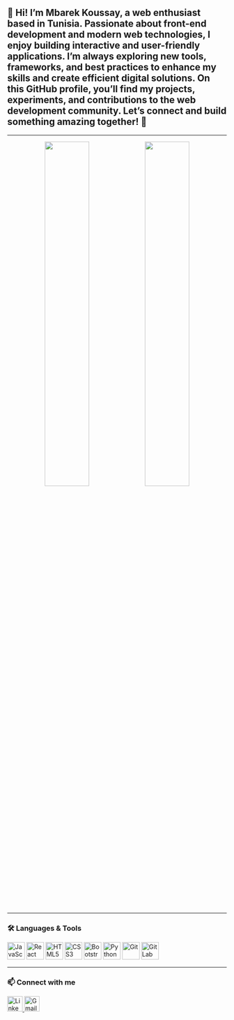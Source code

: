 <h2 align="left">👋 Hi! I’m Mbarek Koussay, a web enthusiast based in Tunisia. Passionate about front-end development and modern web technologies, I enjoy building interactive and user-friendly applications. I’m always exploring new tools, frameworks, and best practices to enhance my skills and create efficient digital solutions. On this GitHub profile, you’ll find my projects, experiments, and contributions to the web development community. Let’s connect and build something amazing together! 🚀</h2>

---

<div align="center">
  <img src="https://github-readme-stats.vercel.app/api?username=MBAREK-Koussay&show_icons=true&include_all_commits=true&count_private=true&theme=dracula&hide_border=false" width="45%" />
  <img src="https://github-readme-stats.vercel.app/api/top-langs?username=MBAREK-Koussay&layout=compact&langs_count=6&theme=dracula&hide_border=false" width="45%" />
</div>

---

### 🛠️ Languages & Tools

<div align="left">
  <img src="https://cdn.jsdelivr.net/gh/devicons/devicon/icons/javascript/javascript-original.svg" height="40" alt="JavaScript" />
  <img src="https://cdn.jsdelivr.net/gh/devicons/devicon/icons/react/react-original.svg" height="40" alt="React" />
  <img src="https://cdn.jsdelivr.net/gh/devicons/devicon/icons/html5/html5-original.svg" height="40" alt="HTML5" />
  <img src="https://cdn.jsdelivr.net/gh/devicons/devicon/icons/css3/css3-original.svg" height="40" alt="CSS3" />
  <img src="https://cdn.jsdelivr.net/gh/devicons/devicon/icons/bootstrap/bootstrap-original.svg" height="40" alt="Bootstrap" />
  <img src="https://cdn.jsdelivr.net/gh/devicons/devicon/icons/python/python-original.svg" height="40" alt="Python" />
  <img src="https://cdn.jsdelivr.net/gh/devicons/devicon/icons/git/git-original.svg" height="40" alt="Git" />
  <img src="https://cdn.jsdelivr.net/gh/devicons/devicon/icons/gitlab/gitlab-original.svg" height="40" alt="GitLab" />
</div>

---

### 📫 Connect with me

<div align="left">
  <a href="https://www.linkedin.com/in/koussay-mbarek-37b624219/" target="_blank">
    <img src="https://img.shields.io/badge/LinkedIn-0077B5?style=for-the-badge&logo=linkedin&logoColor=white" height="35" alt="LinkedIn" />
  </a>
  <a href="mailto:koussay.mbarek@gmail.com" target="_blank">
    <img src="https://img.shields.io/badge/Gmail-D14836?style=for-the-badge&logo=gmail&logoColor=white" height="35" alt="Gmail" />
  </a>
</div>
